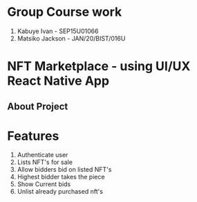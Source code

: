 # Group Course work

1. Kabuye Ivan - SEP15U01066
2. Matsiko Jackson - JAN/20/BIST/016U

# NFT Marketplace - using UI/UX React Native App

## About Project

# Features

1. Authenticate user
2. Lists NFT's for sale
3. Allow bidders bid on listed NFT's
4. Highest bidder takes the piece
5. Show Current bids
6. Unlist already purchased nft's
